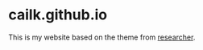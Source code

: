 # cailk.github.io
This is my website based on the theme from [researcher](https://github.com/ankitsultana/researcher). 